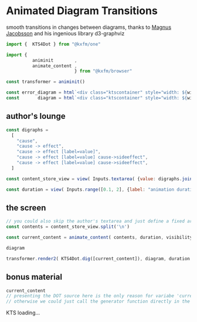 # Animated Diagram Transitions

smooth transitions in changes between diagrams, thanks to [Magnus Jacobsson](https://observablehq.com/@magjac) and his ingenious library d3-graphviz

```js 
import {  KTS4Dot } from "@kxfm/one"

import {
          animinit        ,
          animate_content ,  
                          } from "@kxfm/browser"

const transformer = animinit()

const error_diagram = html`<div class="ktscontainer" style="width: ${width}px"></div>`
const       diagram = html`<div class="ktscontainer" style="width: ${width}px"></div>`
```

<div class="card">

## author's lounge

```js 
const digraphs = 
  [
    "cause",
    "cause -> effect",
    "cause -> effect [label=value]",
    "cause -> effect [label=value] cause->sideeffect",
    "cause -> effect [label=value] cause->sideeffect",
  ]
```

```js
const content_store_view = view( Inputs.textarea( {value: digraphs.join('\n') } ) )
```

```js
const duration = view( Inputs.range([0.1, 2], {label: "animation duration in seconds", step: 0.1, value: 1.2 }) )
```
</div>

<div class="card">

## the screen

```js 
// you could also skip the author's textarea and just define a fixed array of strings here
const contents = content_store_view.split('\n')
```

```js echo
const current_content = animate_content( contents, duration, visibility )
```

```js 
diagram
```

```js echo
transformer.render2( KTS4Dot.dig([current_content]), diagram, duration  );
```
</div>

<div class="card">

## bonus material

```js echo
current_content
// presenting the DOT source here is the only reason for variabe 'current_content'
// otherwise we could just call the generator function directly in the call to 'animate_this_inside'
```

<div id="ktsConsole">KTS loading...</div>

</div>
